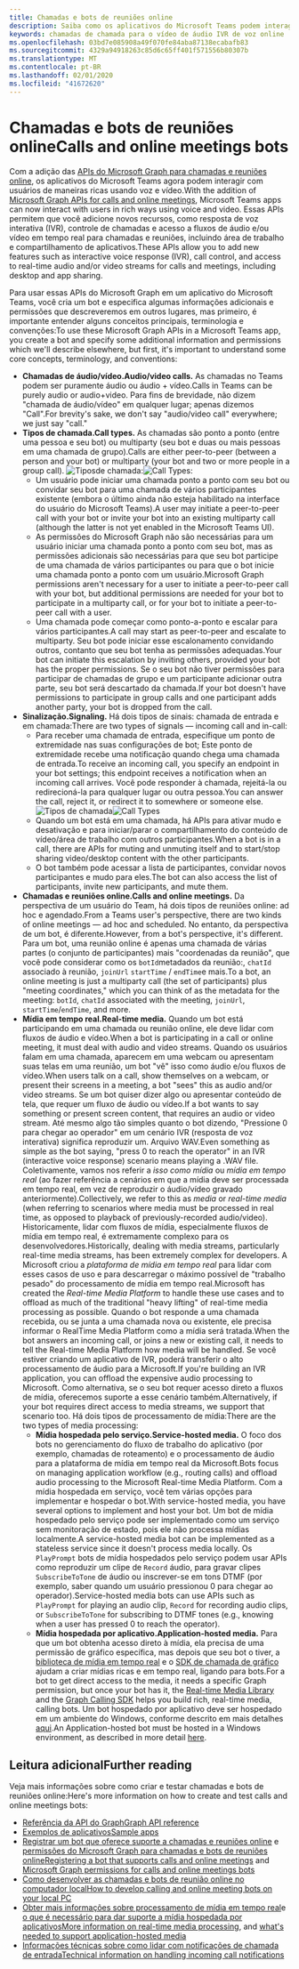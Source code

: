 ```yaml
---
title: Chamadas e bots de reuniões online
description: Saiba como os aplicativos do Microsoft Teams podem interagir com usuários usando voz e vídeo usando as APIs do Microsoft Graph para chamadas e reuniões online.
keywords: chamadas de chamada para o vídeo de áudio IVR de voz online
ms.openlocfilehash: 03bd7e085908a49f070fe84aba87138ecabafb83
ms.sourcegitcommit: 4329a94918263c85d6c65ff401f571556b80307b
ms.translationtype: MT
ms.contentlocale: pt-BR
ms.lasthandoff: 02/01/2020
ms.locfileid: "41672620"
---
```

# <a name="calls-and-online-meetings-bots"></a><span data-ttu-id="437a3-104">Chamadas e bots de reuniões online</span><span class="sxs-lookup"><span data-stu-id="437a3-104">Calls and online meetings bots</span></span>

<span data-ttu-id="437a3-105">Com a adição das [APIs do Microsoft Graph para chamadas e reuniões online](/graph/api/resources/communications-api-overview?view=graph-rest-beta), os aplicativos do Microsoft Teams agora podem interagir com usuários de maneiras ricas usando voz e vídeo.</span><span class="sxs-lookup"><span data-stu-id="437a3-105">With the addition of [Microsoft Graph APIs for calls and online meetings](/graph/api/resources/communications-api-overview?view=graph-rest-beta), Microsoft Teams apps can now interact with users in rich ways using voice and video.</span></span> <span data-ttu-id="437a3-106">Essas APIs permitem que você adicione novos recursos, como resposta de voz interativa (IVR), controle de chamadas e acesso a fluxos de áudio e/ou vídeo em tempo real para chamadas e reuniões, incluindo área de trabalho e compartilhamento de aplicativos.</span><span class="sxs-lookup"><span data-stu-id="437a3-106">These APIs allow you to add new features such as interactive voice response (IVR), call control, and access to real-time audio and/or video streams for calls and meetings, including desktop and app sharing.</span></span>

<span data-ttu-id="437a3-107">Para usar essas APIs do Microsoft Graph em um aplicativo do Microsoft Teams, você cria um bot e especifica algumas informações adicionais e permissões que descreveremos em outros lugares, mas primeiro, é importante entender alguns conceitos principais, terminologia e convenções:</span><span class="sxs-lookup"><span data-stu-id="437a3-107">To use these Microsoft Graph APIs in a Microsoft Teams app, you create a bot and specify some additional information and permissions which we'll describe elsewhere, but first, it's important to understand some core concepts, terminology, and conventions:</span></span>

* <span data-ttu-id="437a3-108">**Chamadas de áudio/vídeo.**</span><span class="sxs-lookup"><span data-stu-id="437a3-108">**Audio/video calls.**</span></span> <span data-ttu-id="437a3-109">As chamadas no Teams podem ser puramente áudio ou áudio + vídeo.</span><span class="sxs-lookup"><span data-stu-id="437a3-109">Calls in Teams can be purely audio or audio+video.</span></span> <span data-ttu-id="437a3-110">Para fins de brevidade, não dizem "chamada de áudio/vídeo" em qualquer lugar; apenas dizemos "Call".</span><span class="sxs-lookup"><span data-stu-id="437a3-110">For brevity's sake, we don't say "audio/video call" everywhere; we just say "call."</span></span>
* <span data-ttu-id="437a3-111">**Tipos de chamada.**</span><span class="sxs-lookup"><span data-stu-id="437a3-111">**Call types.**</span></span> <span data-ttu-id="437a3-112">As chamadas são ponto a ponto (entre uma pessoa e seu bot) ou multiparty (seu bot e duas ou mais pessoas em uma chamada de grupo).</span><span class="sxs-lookup"><span data-stu-id="437a3-112">Calls are either peer-to-peer (between a person and your bot) or multiparty (your bot and two or more people in a group call).</span></span>
  <span data-ttu-id="437a3-113">![Tipos](~/assets/images/calls-and-meetings/call-types.png)de chamada:</span><span class="sxs-lookup"><span data-stu-id="437a3-113">![Call Types](~/assets/images/calls-and-meetings/call-types.png):</span></span>
  * <span data-ttu-id="437a3-114">Um usuário pode iniciar uma chamada ponto a ponto com seu bot ou convidar seu bot para uma chamada de vários participantes existente (embora o último ainda não esteja habilitado na interface do usuário do Microsoft Teams).</span><span class="sxs-lookup"><span data-stu-id="437a3-114">A user may initiate a peer-to-peer call with your bot or invite your bot into an existing multiparty call (although the latter is not yet enabled in the Microsoft Teams UI).</span></span>
  * <span data-ttu-id="437a3-115">As permissões do Microsoft Graph não são necessárias para um usuário iniciar uma chamada ponto a ponto com seu bot, mas as permissões adicionais são necessárias para que seu bot participe de uma chamada de vários participantes ou para que o bot inicie uma chamada ponto a ponto com um usuário.</span><span class="sxs-lookup"><span data-stu-id="437a3-115">Microsoft Graph permissions aren't necessary for a user to initiate a peer-to-peer call with your bot, but additional permissions are needed for your bot to participate in a multiparty call, or for your bot to initiate a peer-to-peer call with a user.</span></span>
  * <span data-ttu-id="437a3-116">Uma chamada pode começar como ponto-a-ponto e escalar para vários participantes.</span><span class="sxs-lookup"><span data-stu-id="437a3-116">A call may start as peer-to-peer and escalate to multiparty.</span></span> <span data-ttu-id="437a3-117">Seu bot pode iniciar esse escalonamento convidando outros, contanto que seu bot tenha as permissões adequadas.</span><span class="sxs-lookup"><span data-stu-id="437a3-117">Your bot can initiate this escalation by inviting others, provided your bot has the proper permissions.</span></span> <span data-ttu-id="437a3-118">Se o seu bot não tiver permissões para participar de chamadas de grupo e um participante adicionar outra parte, seu bot será descartado da chamada.</span><span class="sxs-lookup"><span data-stu-id="437a3-118">If your bot doesn't have permissions to participate in group calls and one participant adds another party, your bot is dropped from the call.</span></span>
* <span data-ttu-id="437a3-119">**Sinalização.**</span><span class="sxs-lookup"><span data-stu-id="437a3-119">**Signaling.**</span></span> <span data-ttu-id="437a3-120">Há dois tipos de sinais: chamada de entrada e em chamada:</span><span class="sxs-lookup"><span data-stu-id="437a3-120">There are two types of signals — incoming call and in-call:</span></span>
  * <span data-ttu-id="437a3-121">Para receber uma chamada de entrada, especifique um ponto de extremidade nas suas configurações de bot; Este ponto de extremidade recebe uma notificação quando chega uma chamada de entrada.</span><span class="sxs-lookup"><span data-stu-id="437a3-121">To receive an incoming call, you specify an endpoint in your bot settings; this endpoint receives a notification when an incoming call arrives.</span></span> <span data-ttu-id="437a3-122">Você pode responder à chamada, rejeitá-la ou redirecioná-la para qualquer lugar ou outra pessoa.</span><span class="sxs-lookup"><span data-stu-id="437a3-122">You can answer the call, reject it, or redirect it to somewhere or someone else.</span></span>
  <span data-ttu-id="437a3-123">![Tipos de chamada](~/assets/images/calls-and-meetings/call-handling.png)</span><span class="sxs-lookup"><span data-stu-id="437a3-123">![Call Types](~/assets/images/calls-and-meetings/call-handling.png)</span></span>
  * <span data-ttu-id="437a3-124">Quando um bot está em uma chamada, há APIs para ativar mudo e desativação e para iniciar/parar o compartilhamento do conteúdo de vídeo/área de trabalho com outros participantes.</span><span class="sxs-lookup"><span data-stu-id="437a3-124">When a bot is in a call, there are APIs for muting and unmuting itself and to start/stop sharing video/desktop content with the other participants.</span></span>
  * <span data-ttu-id="437a3-125">O bot também pode acessar a lista de participantes, convidar novos participantes e mudo para eles.</span><span class="sxs-lookup"><span data-stu-id="437a3-125">The bot can also access the list of participants, invite new participants, and mute them.</span></span>
* <span data-ttu-id="437a3-126">**Chamadas e reuniões online.**</span><span class="sxs-lookup"><span data-stu-id="437a3-126">**Calls and online meetings.**</span></span> <span data-ttu-id="437a3-127">Da perspectiva de um usuário do Team, há dois tipos de reuniões online: ad hoc e agendado.</span><span class="sxs-lookup"><span data-stu-id="437a3-127">From a Teams user's perspective, there are two kinds of online meetings — ad hoc and scheduled.</span></span> <span data-ttu-id="437a3-128">No entanto, da perspectiva de um bot, é diferente.</span><span class="sxs-lookup"><span data-stu-id="437a3-128">However, from a bot's perspective, it's different.</span></span> <span data-ttu-id="437a3-129">Para um bot, uma reunião online é apenas uma chamada de várias partes (o conjunto de participantes) mais "coordenadas da reunião", que você pode considerar como os `botId`metadados da reunião:, `chatId` associado à reunião, `joinUrl` `startTime` / `endTime`e mais.</span><span class="sxs-lookup"><span data-stu-id="437a3-129">To a bot, an online meeting is just a multiparty call (the set of participants) plus "meeting coordinates," which you can think of as the metadata for the meeting: `botId`, `chatId` associated with the meeting, `joinUrl`, `startTime`/`endTime`, and more.</span></span>
* <span data-ttu-id="437a3-130">**Mídia em tempo real.**</span><span class="sxs-lookup"><span data-stu-id="437a3-130">**Real-time media.**</span></span> <span data-ttu-id="437a3-131">Quando um bot está participando em uma chamada ou reunião online, ele deve lidar com fluxos de áudio e vídeo.</span><span class="sxs-lookup"><span data-stu-id="437a3-131">When a bot is participating in a call or online meeting, it must deal with audio and video streams.</span></span> <span data-ttu-id="437a3-132">Quando os usuários falam em uma chamada, aparecem em uma webcam ou apresentam suas telas em uma reunião, um bot "vê" isso como áudio e/ou fluxos de vídeo.</span><span class="sxs-lookup"><span data-stu-id="437a3-132">When users talk on a call, show themselves on a webcam, or present their screens in a meeting, a bot "sees" this as audio and/or video streams.</span></span> <span data-ttu-id="437a3-133">Se um bot quiser dizer algo ou apresentar conteúdo de tela, que requer um fluxo de áudio ou vídeo.</span><span class="sxs-lookup"><span data-stu-id="437a3-133">If a bot wants to say something or present screen content, that requires an audio or video stream.</span></span> <span data-ttu-id="437a3-134">Até mesmo algo tão simples quanto o bot dizendo, "Pressione 0 para chegar ao operador" em um cenário IVR (resposta de voz interativa) significa reproduzir um. Arquivo WAV.</span><span class="sxs-lookup"><span data-stu-id="437a3-134">Even something as simple as the bot saying, "press 0 to reach the operator" in an IVR (interactive voice response) scenario means playing a .WAV file.</span></span> <span data-ttu-id="437a3-135">Coletivamente, vamos nos referir a _isso como mídia_ ou _mídia em tempo real_ (ao fazer referência a cenários em que a mídia deve ser processada em tempo real, em vez de reproduzir o áudio/vídeo gravado anteriormente).</span><span class="sxs-lookup"><span data-stu-id="437a3-135">Collectively, we refer to this as _media_ or _real-time media_ (when referring to scenarios where media must be processed in real time, as opposed to playback of previously-recorded audio/video).</span></span> <span data-ttu-id="437a3-136">Historicamente, lidar com fluxos de mídia, especialmente fluxos de mídia em tempo real, é extremamente complexo para os desenvolvedores.</span><span class="sxs-lookup"><span data-stu-id="437a3-136">Historically, dealing with media streams, particularly real-time media streams, has been extremely complex for developers.</span></span> <span data-ttu-id="437a3-137">A Microsoft criou a _plataforma de mídia em tempo real_ para lidar com esses casos de uso e para descarregar o máximo possível de "trabalho pesado" do processamento de mídia em tempo real.</span><span class="sxs-lookup"><span data-stu-id="437a3-137">Microsoft has created the _Real-time Media Platform_ to handle these use cases and to offload as much of the traditional "heavy lifting" of real-time media processing as possible.</span></span>  <span data-ttu-id="437a3-138">Quando o bot responde a uma chamada recebida, ou se junta a uma chamada nova ou existente, ele precisa informar o RealTime Media Platform como a mídia será tratada.</span><span class="sxs-lookup"><span data-stu-id="437a3-138">When the bot answers an incoming call, or joins a new or existing call, it needs to tell the Real-time Media Platform how media will be handled.</span></span> <span data-ttu-id="437a3-139">Se você estiver criando um aplicativo de IVR, poderá transferir o alto processamento de áudio para a Microsoft.</span><span class="sxs-lookup"><span data-stu-id="437a3-139">If you're building an IVR application, you can offload the expensive audio processing to Microsoft.</span></span> <span data-ttu-id="437a3-140">Como alternativa, se o seu bot requer acesso direto a fluxos de mídia, oferecemos suporte a esse cenário também.</span><span class="sxs-lookup"><span data-stu-id="437a3-140">Alternatively, if your bot requires direct access to media streams, we support that scenario too.</span></span> <span data-ttu-id="437a3-141">Há dois tipos de processamento de mídia:</span><span class="sxs-lookup"><span data-stu-id="437a3-141">There are the two types of media processing:</span></span>
  * <span data-ttu-id="437a3-142">**Mídia hospedada pelo serviço.**</span><span class="sxs-lookup"><span data-stu-id="437a3-142">**Service-hosted media.**</span></span> <span data-ttu-id="437a3-143">O foco dos bots no gerenciamento do fluxo de trabalho do aplicativo (por exemplo, chamadas de roteamento) e o processamento de áudio para a plataforma de mídia em tempo real da Microsoft.</span><span class="sxs-lookup"><span data-stu-id="437a3-143">Bots focus on managing application workflow (e.g., routing calls) and offload audio processing to the Microsoft Real-time Media Platform.</span></span> <span data-ttu-id="437a3-144">Com a mídia hospedada em serviço, você tem várias opções para implementar e hospedar o bot.</span><span class="sxs-lookup"><span data-stu-id="437a3-144">With service-hosted media, you have several options to implement and host your bot.</span></span> <span data-ttu-id="437a3-145">Um bot de mídia hospedado pelo serviço pode ser implementado como um serviço sem monitoração de estado, pois ele não processa mídias localmente.</span><span class="sxs-lookup"><span data-stu-id="437a3-145">A service-hosted media bot can be implemented as a stateless service since it doesn't process media locally.</span></span> <span data-ttu-id="437a3-146">Os `PlayPrompt` bots de mídia hospedados pelo serviço podem usar APIs como reproduzir um clipe de `Record` áudio, para gravar clipes `SubscribeToTone` de áudio ou inscrever-se em tons DTMF (por exemplo, saber quando um usuário pressionou 0 para chegar ao operador).</span><span class="sxs-lookup"><span data-stu-id="437a3-146">Service-hosted media bots can use APIs such as `PlayPrompt` for playing an audio clip, `Record` for recording audio clips, or `SubscribeToTone` for subscribing to DTMF tones (e.g., knowing when a user has pressed 0 to reach the operator).</span></span>
  * <span data-ttu-id="437a3-147">**Mídia hospedada por aplicativo.**</span><span class="sxs-lookup"><span data-stu-id="437a3-147">**Application-hosted media.**</span></span> <span data-ttu-id="437a3-148">Para que um bot obtenha acesso direto à mídia, ela precisa de uma permissão de gráfico específica, mas depois que seu bot o tiver, a [biblioteca de mídia em tempo real](https://www.nuget.org/packages/Microsoft.Graph.Communications.Calls.Media/) e o [SDK de chamada de gráfico](https://microsoftgraph.github.io/microsoft-graph-comms-samples/docs/articles/index.html#graph-calling-sdk-and-stateful-client-builder) ajudam a criar mídias ricas e em tempo real, ligando para bots.</span><span class="sxs-lookup"><span data-stu-id="437a3-148">For a bot to get direct access to the media, it needs a specific Graph permission, but once your bot has it, the [Real-time Media Library](https://www.nuget.org/packages/Microsoft.Graph.Communications.Calls.Media/) and the [Graph Calling SDK](https://microsoftgraph.github.io/microsoft-graph-comms-samples/docs/articles/index.html#graph-calling-sdk-and-stateful-client-builder) helps you build rich, real-time media, calling bots.</span></span> <span data-ttu-id="437a3-149">Um bot hospedado por aplicativo deve ser hospedado em um ambiente do Windows, conforme descrito em mais detalhes [aqui](./requirements-considerations-application-hosted-media-bots.md).</span><span class="sxs-lookup"><span data-stu-id="437a3-149">An Application-hosted bot must be hosted in a Windows environment, as described in more detail [here](./requirements-considerations-application-hosted-media-bots.md).</span></span>

## <a name="further-reading"></a><span data-ttu-id="437a3-150">Leitura adicional</span><span class="sxs-lookup"><span data-stu-id="437a3-150">Further reading</span></span>

<span data-ttu-id="437a3-151">Veja mais informações sobre como criar e testar chamadas e bots de reuniões online:</span><span class="sxs-lookup"><span data-stu-id="437a3-151">Here's more information on how to create and test calls and online meetings bots:</span></span>

* [<span data-ttu-id="437a3-152">Referência da API do Graph</span><span class="sxs-lookup"><span data-stu-id="437a3-152">Graph API reference</span></span>](/graph/api/resources/communications-api-overview?view=graph-rest-beta)
* [<span data-ttu-id="437a3-153">Exemplos de aplicativos</span><span class="sxs-lookup"><span data-stu-id="437a3-153">Sample apps</span></span>](https://github.com/microsoftgraph/microsoft-graph-comms-samples)
* <span data-ttu-id="437a3-154">[Registrar um bot que oferece suporte a chamadas e reuniões online](./registering-calling-bot.md) e [permissões do Microsoft Graph para chamadas e bots de reuniões online](/registering-calling-bot.md#add-microsoft-graph-permissions)</span><span class="sxs-lookup"><span data-stu-id="437a3-154">[Registering a bot that supports calls and online meetings](./registering-calling-bot.md) and [Microsoft Graph permissions for calls and online meetings bots](/registering-calling-bot.md#add-microsoft-graph-permissions)</span></span>
* [<span data-ttu-id="437a3-155">Como desenvolver as chamadas e bots de reunião online no computador local</span><span class="sxs-lookup"><span data-stu-id="437a3-155">How to develop calling and online meeting bots on your local PC</span></span>](./debugging-local-testing-calling-meeting-bots.md)
* <span data-ttu-id="437a3-156">[Obter mais informações sobre processamento de mídia em tempo real](./real-time-media-concepts.md)e [o que é necessário para dar suporte a mídia hospedada por aplicativos](./requirements-considerations-application-hosted-media-bots.md)</span><span class="sxs-lookup"><span data-stu-id="437a3-156">[More information on real-time media processing](./real-time-media-concepts.md), and [what's needed to support application-hosted media](./requirements-considerations-application-hosted-media-bots.md)</span></span>
* [<span data-ttu-id="437a3-157">Informações técnicas sobre como lidar com notificações de chamada de entrada</span><span class="sxs-lookup"><span data-stu-id="437a3-157">Technical information on handling incoming call notifications</span></span>](./call-notifications.md)
